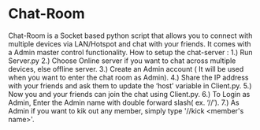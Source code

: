 # Chat-Room
Chat-Room is a Socket based python script that allows you to connect with multiple devices via LAN/Hotspot and chat with your friends. It comes with a Admin master control functionality.
How to setup the chat-server :
1.) Run Server.py
2.) Choose Online server if you want to chat across multiple devices, else offline server.
3.) Create an Admin account ( It will be used when you want to enter the chat room as Admin).
4.) Share the IP address with your friends and ask them to update the ‘host’ variable in Client.py.
5.) Now you and your friends can join the chat using Client.py.
6.) To Login as Admin, Enter the Admin name with double forward slash( ex.  ‘//<your admin name>’).
7.) As Admin if you want to kik out any member, simply type '//kick <member's name>'.
